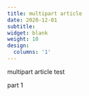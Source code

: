 ```yaml
---
title: multipart article
date: 2020-12-01
subtitle:
widget: blank
weight: 10
design:
  columns: '1'
---
```


multipart article test

<!--more-->

part 1
